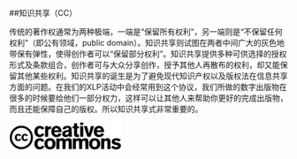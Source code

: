 ##知识共享（CC）

传统的著作权通常为两种极端，一端是“保留所有权利”，另一端则是“不保留任何权利”（即公有领域，public domain）。知识共享则试图在两者中间广大的灰色地带保有弹性，使得创作者可以“保留部分权利”。知识共享提供多种可供选择的授权形式及条款组合，创作者可与大众分享创作，授予其他人再散布的权利，却又能保留其他某些权利。知识共享的诞生是为了避免现代知识产权以及版权法在信息共享方面的问题。在我们的XLP活动中会经常用到这个协议，我们所做的数字出版物在很多的时候要给他们一部分权力，这样可以让其他人来帮助你更好的完成出版物，而且还能保障自己的版权。所以知识共享式非常重要的。

![0](00.jpg "0")